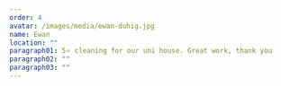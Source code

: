 ```yaml
---
order: 4
avatar: /images/media/ewan-duhig.jpg
name: Ewan
location: ""
paragraph01: 5⭐ cleaning for our uni house. Great work, thank you
paragraph02: ""
paragraph03: ""
---
```

